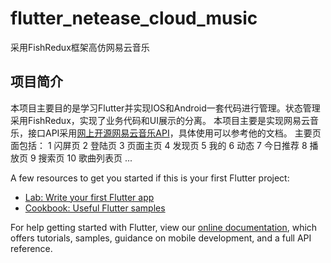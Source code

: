 # flutter_netease_cloud_music

采用FishRedux框架高仿网易云音乐

## 项目简介

本项目主要目的是学习Flutter并实现IOS和Android一套代码进行管理。状态管理采用FishRedux，实现了业务代码和UI展示的分离。
本项目主要是实现网易云音乐，接口API采用[网上开源网易云音乐API](https://binaryify.github.io/NeteaseCloudMusicApi/)，具体使用可以参考他的文档。
主要页面包括：
1 闪屏页
2 登陆页
3 页面主页
4 发现页
5 我的
6 动态
7 今日推荐
8 播放页
9 搜索页
10 歌曲列表页
...



A few resources to get you started if this is your first Flutter project:

- [Lab: Write your first Flutter app](https://flutter.dev/docs/get-started/codelab)
- [Cookbook: Useful Flutter samples](https://flutter.dev/docs/cookbook)

For help getting started with Flutter, view our
[online documentation](https://flutter.dev/docs), which offers tutorials,
samples, guidance on mobile development, and a full API reference.
